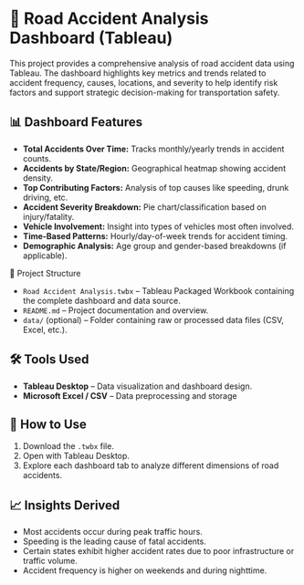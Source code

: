# 🚦 Road Accident Analysis Dashboard (Tableau)

This project provides a comprehensive analysis of road accident data using Tableau. The dashboard highlights key metrics and trends related to accident frequency, causes, locations, and severity to help identify risk factors and support strategic decision-making for transportation safety.

## 📊 Dashboard Features

- **Total Accidents Over Time:** Tracks monthly/yearly trends in accident counts.
- **Accidents by State/Region:** Geographical heatmap showing accident density.
- **Top Contributing Factors:** Analysis of top causes like speeding, drunk driving, etc.
- **Accident Severity Breakdown:** Pie chart/classification based on injury/fatality.
- **Vehicle Involvement:** Insight into types of vehicles most often involved.
- **Time-Based Patterns:** Hourly/day-of-week trends for accident timing.
- **Demographic Analysis:** Age group and gender-based breakdowns (if applicable).

 📁 Project Structure

- `Road Accident Analysis.twbx` – Tableau Packaged Workbook containing the complete dashboard and data source.
- `README.md` – Project documentation and overview.
- `data/` (optional) – Folder containing raw or processed data files (CSV, Excel, etc.).

## 🛠 Tools Used

- **Tableau Desktop** – Data visualization and dashboard design.
- **Microsoft Excel / CSV** – Data preprocessing and storage

## 📌 How to Use

1. Download the `.twbx` file.
2. Open with Tableau Desktop.
3. Explore each dashboard tab to analyze different dimensions of road accidents.

## 📈 Insights Derived

- Most accidents occur during peak traffic hours.
- Speeding is the leading cause of fatal accidents.
- Certain states exhibit higher accident rates due to poor infrastructure or traffic volume.
- Accident frequency is higher on weekends and during nighttime.

